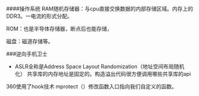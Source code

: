 ####操作系统
RAM随机存储器：与cpu直接交换数据的内部存储区域。内存上的DDR3。一电流的形式分配。

ROM：也是半导体存储器，断点后也能存储，

磁盘：磁道存储等。


###逆向手机卫士


- ASLR全称是Address Space Layout Randomization（地址空间布局随机化）
共享库的内存地址是固定的。构造溢出代码很方便调用哪些共享库的api

360使用了hook技术
mprotect（）修改函数入口指向我们自定义的函数。

